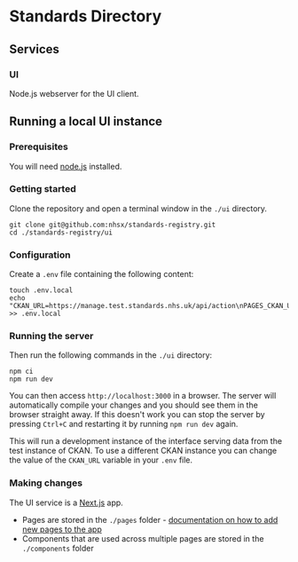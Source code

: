 # Standards Directory

## Services

### UI

Node.js webserver for the UI client.

## Running a local UI instance

### Prerequisites

You will need [node.js](https://nodejs.org/en/) installed.

### Getting started

Clone the repository and open a terminal window in the `./ui` directory.

```
git clone git@github.com:nhsx/standards-registry.git
cd ./standards-registry/ui
```

### Configuration

Create a `.env` file containing the following content:

```
touch .env.local
echo "CKAN_URL=https://manage.test.standards.nhs.uk/api/action\nPAGES_CKAN_URL=https://manage.standards.nhs.uk/api/action" >> .env.local
```

### Running the server

Then run the following commands in the `./ui` directory:

```
npm ci
npm run dev
```

You can then access `http://localhost:3000` in a browser. The server will automatically compile your changes and you should see them in the browser straight away. If this doesn't work you can stop the server by pressing `Ctrl+C` and restarting it by running `npm run dev` again.

This will run a development instance of the interface serving data from the test instance of CKAN. To use a different CKAN instance you can change the value of the `CKAN_URL` variable in your `.env` file.

### Making changes

The UI service is a [Next.js](https://nextjs.org/docs/getting-started) app.

* Pages are stored in the `./pages` folder - [documentation on how to add new pages to the app](https://nextjs.org/docs/basic-features/built-in-css-support)
* Components that are used across multiple pages are stored in the `./components` folder
